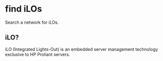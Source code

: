 # find iLOs

Search a network for iLOs.

## iLO?

iLO (Integrated Lights-Out) is an embedded server management technology exclusive to HP Proliant servers.
